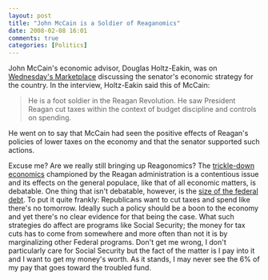 ```yaml
---
layout: post
title: "John McCain is a Soldier of Reaganomics"
date: 2008-02-08 16:01
comments: true
categories: [Politics]
---
```

John McCain's economic advisor, Douglas Holtz-Eakin, was on [Wednesday's Marketplace](http://marketplace.publicradio.org/display/web/2008/01/30/econ_advisors_holtz_eakin/) discussing the senator's economic strategy for the country.  In the interview, Holtz-Eakin said this of McCain:

<blockquote>
He is a foot soldier in the Reagan Revolution. He saw President Reagan cut taxes within the context of budget discipline and controls on spending.
</blockquote>

He went on to say that McCain had seen the positive effects of Reagan's policies of lower taxes on the economy and that the senator supported such actions.

Excuse me?  Are we really still bringing up Reagonomics?  The [trickle-down economics](http://en.wikipedia.org/wiki/Reaganomics) championed by the Reagan administration is a contentious issue and its effects on the general populace, like that of all economic matters, is debatable.  One thing that isn't debatable, however, is the [size of the federal debt](http://en.wikipedia.org/wiki/National_debt_by_U.S._presidential_terms).  To put it quite frankly: Republicans want to cut taxes and spend like there's no tomorrow.  Ideally such a policy should be a boon to the economy and yet there's no clear evidence for that being the case.  What such strategies do affect are programs like Social Security; the money for tax cuts has to come from somewhere and more often than not it is by marginalizing other Federal programs.  Don't get me wrong, I don't particularly care for Social Security but the fact of the matter is I pay into it and I want to get my money's worth.  As it stands, I may never see the 6% of my pay that goes toward the troubled fund.
